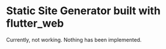 # Static Site Generator built with flutter_web

Currently, not working. Nothing has been implemented.
